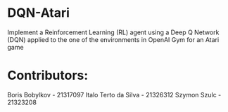 # DQN-Atari
Implement a Reinforcement Learning (RL) agent using a Deep Q Network (DQN) applied to the one of the environments in OpenAI Gym for an Atari game


# Contributors:
Boris Bobylkov - 21317097
Italo Terto da Silva - 21326312
Szymon Szulc - 21323208